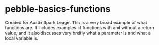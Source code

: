 # pebble-basics-functions
Created for Austin Spark Leage.  This is a very broad example of what functions are.  It includes examples of functions with and without a return value, and it also discusses very breifly what a parameter is and what a local variable is.

